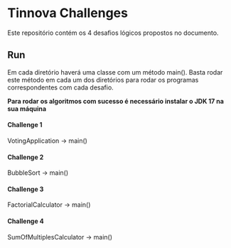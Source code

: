 # Tinnova Challenges

Este repositório contém os 4 desafios lógicos propostos no documento.

## Run
Em cada diretório haverá uma classe com um método main(). Basta rodar este método em cada um dos diretórios para rodar os programas correspondentes com cada desafio.

**Para rodar os algoritmos com sucesso é necessário instalar o JDK 17 na sua máquina**

#### Challenge 1
VotingApplication -> main()

#### Challenge 2
BubbleSort  -> main()

#### Challenge 3
FactorialCalculator -> main()

#### Challenge 4
SumOfMultiplesCalculator -> main()
